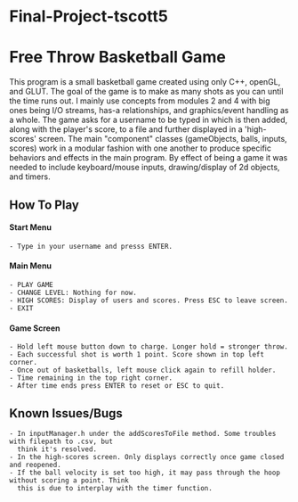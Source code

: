 # Final-Project-tscott5
# Free Throw Basketball Game
This program is a small basketball game created using only C++, openGL, and GLUT. The goal of the game 
is to make as many shots as you can until the time runs out. I mainly use concepts from modules 2 and 4 
with big ones being I/O streams, has-a relationships, and graphics/event handling as a whole. The 
game asks for a username to be typed in which is then added, along with the player's score, 
to a file and further displayed in a 'high-scores' screen. The main "component" classes (gameObjects, balls, inputs, scores) work in a modular 
fashion with one another to produce specific behaviors and effects in the main program. By effect
of being a game it was needed to include keyboard/mouse inputs, drawing/display of 2d objects, and 
timers.
## How To Play
#### Start Menu
    - Type in your username and presss ENTER.
#### Main Menu
    - PLAY GAME
    - CHANGE LEVEL: Nothing for now.
    - HIGH SCORES: Display of users and scores. Press ESC to leave screen.
    - EXIT
#### Game Screen
    - Hold left mouse button down to charge. Longer hold = stronger throw.
    - Each successful shot is worth 1 point. Score shown in top left corner.
    - Once out of basketballs, left mouse click again to refill holder.
    - Time remaining in the top right corner.
    - After time ends press ENTER to reset or ESC to quit.
## Known Issues/Bugs
    - In inputManager.h under the addScoresToFile method. Some troubles with filepath to .csv, but
      think it's resolved.
    - In the high-scores screen. Only displays correctly once game closed and reopened.
    - If the ball velocity is set too high, it may pass through the hoop without scoring a point. Think
      this is due to interplay with the timer function. 